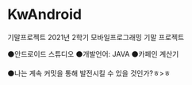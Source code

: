 # KwAndroid
기말프로젝트
2021년 2학기 모바일프로그래밍 기말 프로젝트

⚫안드로이드 스튜디오
⚫개발언어: JAVA
⚫카페인 계산기


⚫나는 계속 커밋을 통해 발전시킬 수 있을 것인가?ㅎ>ㅎ
